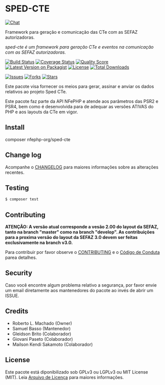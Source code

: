 # SPED-CTE

[![Chat][ico-gitter]][link-gitter]

Framework para geração e comunicação das CTe com as SEFAZ autorizadoras.

*sped-cte é um framework para geração CTe e eventos na comunicação com as SEFAZ autorizadoras.*

[![Build Status][ico-travis]][link-travis]
[![Coverage Status][ico-scrutinizer]][link-scrutinizer]
[![Quality Score][ico-code-quality]][link-code-quality]
[![Latest Version on Packagist][ico-version]][link-packagist]
[![License][ico-license]][link-packagist]
[![Total Downloads][ico-downloads]][link-downloads]

[![Issues][ico-issues]][link-issues]
[![Forks][ico-forks]][link-forks]
[![Stars][ico-stars]][link-stars]


Este pacote visa fornecer os meios para gerar, assinar e anviar os dados relativos ao projeto Sped CTe.

Este pacote faz parte da API NFePHP e atende aos parâmetros das PSR2 e PSR4, bem como é desenvolvida para de adequar as versões ATIVAS do PHP e aos layouts da CTe em vigor.

## Install

composer nfephp-org/sped-cte

## Change log

Acompanhe o [CHANGELOG](CHANGELOG.md) para maiores informações sobre as alterações recentes.

## Testing

``` bash
$ composer test
```

## Contributing
**ATENÇÂO: A versão atual corresponde a vesão 2.00 do layout da SEFAZ, tanto na branch "master" como na branch "develop". As contribuições para a proxima versão do layout da SEFAZ 3.0 devem ser feitas exclusivamente na branch v3.0.**

Para contribuir por favor observe o [CONTRIBUTING](CONTRIBUTING.md) e o  [Código de Conduta](CONDUCT.md) parea detalhes.

## Security

Caso você encontre algum problema relativo a segurança, por favor envie um email diretamente aos mantenedores do pacote ao invés de abrir um ISSUE.

## Credits

- Roberto L. Machado (Owner)
- Samuel Basso (Mantenedor)
- Gleidson Brito (Colaborador)
- Giovani Paseto (Colaborador)
- Mailson Kendi Sakamoto (Colaborador)


## License

Este pacote está diponibilizado sob GPLv3 ou LGPLv3 ou MIT License (MIT). Leia  [Arquivo de Licença](LICENSE.md) para maiores informações.


[ico-stars]: https://img.shields.io/github/stars/nfephp-org/sped-cte.svg?style=flat-square
[ico-forks]: https://img.shields.io/github/forks/nfephp-org/sped-cte.svg?style=flat-square
[ico-issues]: https://img.shields.io/github/issues/nfephp-org/sped-cte.svg?style=flat-square
[ico-travis]: https://img.shields.io/travis/nfephp-org/sped-cte/master.svg?style=flat-square
[ico-scrutinizer]: https://img.shields.io/scrutinizer/coverage/g/nfephp-org/sped-cte.svg?style=flat-square
[ico-code-quality]: https://img.shields.io/scrutinizer/g/nfephp-org/sped-cte.svg?style=flat-square
[ico-downloads]: https://img.shields.io/packagist/dt/nfephp-org/sped-cte.svg?style=flat-square
[ico-version]: https://img.shields.io/packagist/v/nfephp-org/sped-cte.svg?style=flat-square
[ico-license]: https://poser.pugx.org/nfephp-org/nfephp/license.svg?style=flat-square
[ico-gitter]: https://img.shields.io/badge/GITTER-4%20users%20online-green.svg?style=flat-square

[link-packagist]: https://packagist.org/packages/nfephp-org/sped-cte
[link-travis]: https://travis-ci.org/nfephp-org/sped-cte
[link-scrutinizer]: https://scrutinizer-ci.com/g/nfephp-org/sped-cte/code-structure
[link-code-quality]: https://scrutinizer-ci.com/g/nfephp-org/sped-cte
[link-downloads]: https://packagist.org/packages/nfephp-org/sped-cte
[link-author]: https://github.com/nfephp-org
[link-issues]: https://github.com/nfephp-org/sped-cte/issues
[link-forks]: https://github.com/nfephp-org/sped-cte/network
[link-stars]: https://github.com/nfephp-org/sped-cte/stargazers
[link-gitter]: https://gitter.im/nfephp-org/sped-cte?utm_source=badge&utm_medium=badge&utm_campaign=pr-badge&utm_content=badge